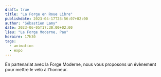 ```yaml
---
draft: true
title: "La Forge en Roue Libre"
publishdate: 2023-04-17T23:56:07+02:00
author: "Sébastien Lamy"
date: 2023-06-05T17:30:00+02:00
lieu: "La Forge Moderne, Pau"
horaire: 17h30
tags:
  - animation
  - expo
---
```


En partenariat avec la Forge Moderne, nous vous proposons un évènement pour mettre le vélo à l'honneur.
